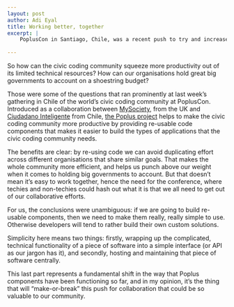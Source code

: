 ```yaml
---
layout: post
author: Adi Eyal
title: Working better, together
excerpt: |
    PoplusCon in Santiago, Chile, was a recent push to try and increase collaboration between the different civic-coding organizations around the world.
   
---
```


So how can the civic coding community squeeze more productivity out of its limited technical resources? How can our organisations hold great big governments to account on a shoestring budget?

Those were some of the questions that ran prominently at last week’s gathering in Chile of the world’s civic coding community at PoplusCon. Introduced as a collaboration between [MySociety](http://www.mysociety.org/), from the UK and [Ciudadano Inteligente](http://ciudadanointeligente.org/) from Chile, [the Poplus project](http://poplus.org/) helps to make the civic coding community more productive by providing re-usable code components that makes it easier to build the types of applications that the civic coding community needs.

The benefits are clear: by re-using code we can avoid duplicating effort across different organisations that share similar goals. That makes the whole community more efficient, and helps us punch above our weight when it comes to holding big governments to account. But that doesn’t mean it’s easy to work together, hence the need for the conference, where techies and non-techies could hash out what it is that we all need to get out of our collaborative efforts.

For us, the conclusions were unambiguous: if we are going to build re-usable components, then we need to make them really, really simple to use. Otherwise developers will tend to rather build their own custom solutions.

Simplicity here means two things: firstly, wrapping up the complicated, technical functionality of a piece of software into a simple interface (or API as our jargon has it), and secondly, hosting and maintaining that piece of software centrally.

This last part represents a fundamental shift in the way that Poplus components have been functioning so far, and in my opinion, it’s the thing that will “make-or-break” this push for collaboration that could be so valuable to our community.



